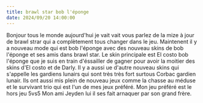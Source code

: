 ```yaml
---
title: brawl star bob l'éponge
date: 2024/09/20 14:00:00 
--- 
```

Bonjour tous le monde aujourd'hui je vait vait vous parlez de la mize à jour de brawl strar qui a complètement tous changer dans le jeu.
Maintenent il y a nouveau mode qui est bob l'éponge avec des nouveau skins de bob l'éponge et ses amis dans brawl star.
Le skin principale est El costo bob l'éponge que je suis en train d'éssailler de gagner pour avoir la moitier des skins d'El costo et de Darly.
Il y a aussi ue d'autre nouveau skins qui s'appelle les gardiens lunairs qui sont très très fort surtous Corbac gardien lunair.
Ils ont aussi mis plein de nouveau jeux comme la chasse au méduse et le survivant trio qui est l'un de mes jeux préféré. Mon jeu préféré est le hors jeu 5vs5
Mon ami Jeyden lui il ses fait arnaquer par son grand frère.



